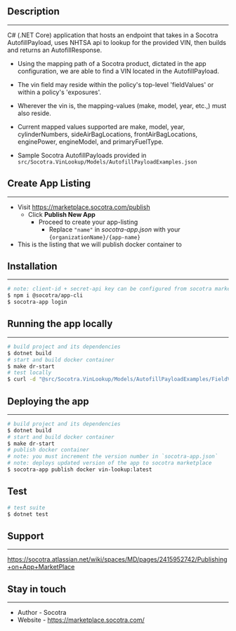 ## Description
---
C# (.NET Core) application that hosts an endpoint that takes in a Socotra AutofillPayload, uses NHTSA api to lookup for the provided VIN, then builds and returns an AutofillResponse.

- Using the mapping path of a Socotra product, dictated in the app configuration, we are able to find a VIN located in the AutofillPayload.

- The vin field may reside within the policy's top-level 'fieldValues' or within a policy's 'exposures'.

- Wherever the vin is, the mapping-values (make, model, year, etc.,) must also reside.

- Current mapped values supported are make, model, year, cylinderNumbers, sideAirBagLocations, frontAirBagLocations, enginePower, engineModel, and primaryFuelType.

- Sample Socotra AutofillPayloads provided in `src/Socotra.VinLookup/Models/AutofillPayloadExamples.json`

## Create App Listing 
---
 * Visit https://marketplace.socotra.com/publish
   * Click **Publish New App**
     * Proceed to create your app-listing
       * Replace `"name"` in *socotra-app.json* with your `{organizationName}/{app-name}`
 * This is the listing that we will publish docker container to

## Installation
---
```bash
# note: client-id + secret-api key can be configured from socotra marketplace dashboard
$ npm i @socotra/app-cli
$ socotra-app login
```

## Running the app locally
---
```bash
# build project and its dependencies
$ dotnet build
# start and build docker container 
$ make dr-start
# test locally 
$ curl -d "@src/Socotra.VinLookup/Models/AutofillPayloadExamples/FieldValues.json" -H "Content-Type: application/json" -X POST http://127.0.0.1:10101/vehicleLookup
```

## Deploying the app
---
```bash
# build project and its dependencies
$ dotnet build
# start and build docker container
$ make dr-start
# publish docker container
# note: you must increment the version number in `socotra-app.json`
# note: deploys updated version of the app to socotra marketplace
$ socotra-app publish docker vin-lookup:latest
```

## Test 
```bash
# test suite
$ dotnet test
```
## Support
---
https://socotra.atlassian.net/wiki/spaces/MD/pages/2415952742/Publishing+on+App+MarketPlace

## Stay in touch
---
* Author - Socotra
* Website - https://marketplace.socotra.com/